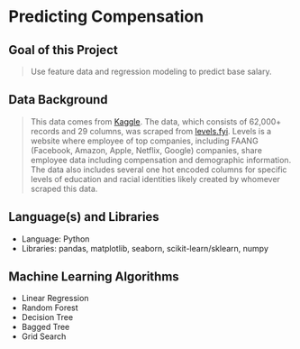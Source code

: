 # Predicting Compensation
## **Goal of this Project**
> Use feature data and regression modeling to predict base salary.
## **Data Background**

> This data comes from [Kaggle](https://www.kaggle.com/jackogozaly/data-science-and-stem-salaries). The data, which consists of 62,000+ records and 29 columns, was scraped from [levels.fyi](http://levels.fyi). Levels is a website where employee of top companies, including FAANG (Facebook, Amazon, Apple, Netflix, Google) companies, share employee data including compensation and demographic information. The data also includes several one hot encoded columns for specific levels of education and racial identities likely created by whomever scraped this data.

## Language(s) and Libraries
* Language: Python 
* Libraries: pandas, matplotlib, seaborn, scikit-learn/sklearn, numpy 

## Machine Learning Algorithms
* Linear Regression
* Random Forest
* Decision Tree
* Bagged Tree
* Grid Search


